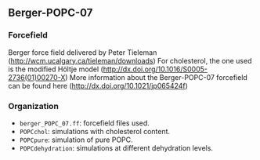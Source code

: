 ## Berger-POPC-07

### Forcefield

Berger force field delivered by Peter Tieleman (http://wcm.ucalgary.ca/tieleman/downloads)
For cholesterol, the one used is the modified Höltje model (http://dx.doi.org/10.1016/S0005-2736(01)00270-X)
More information about the Berger-POPC-07 forcefield can be found here (http://dx.doi.org/10.1021/jp065424f)

### Organization

- `berger_POPC_07.ff`: forcefield files used.
- `POPCchol`: simulations with cholesterol content.
- `POPCpure`: simulation of pure POPC.
- `POPCdehydration`: simulations at different dehydration levels.
